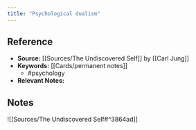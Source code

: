 ```yaml
---
title: "Psychological dualism"
---
```

## Reference
- **Source:** [[Sources/The Undiscovered Self]] by [[Carl Jung]]
- **Keywords:** [[Cards/permanent notes]]
	- #psychology 
- **Relevant Notes:** 
## Notes
![[Sources/The Undiscovered Self#^3864ad]]
